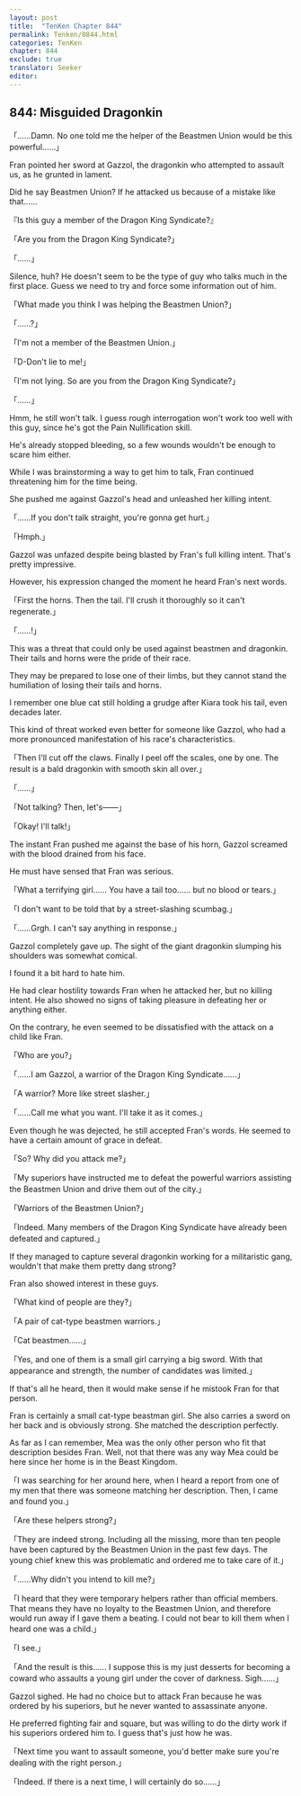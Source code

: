 ```yaml
---
layout: post
title:  "TenKen Chapter 844"
permalink: Tenken/0844.html
categories: TenKen
chapter: 844
exclude: true
translator: Seeker
editor: 
---
```

<h2>844: Misguided Dragonkin</h2>

「……Damn. No one told me the helper of the Beastmen Union would be this powerful……」

Fran pointed her sword at Gazzol, the dragonkin who attempted to assault us, as he grunted in lament.

Did he say Beastmen Union? If he attacked us because of a mistake like that……

『Is this guy a member of the Dragon King Syndicate?』

「Are you from the Dragon King Syndicate?」

「……」

Silence, huh? He doesn't seem to be the type of guy who talks much in the first place. Guess we need to try and force some information out of him.

「What made you think I was helping the Beastmen Union?」

「……?」

「I'm not a member of the Beastmen Union.」

「D-Don't lie to me!」

「I'm not lying. So are you from the Dragon King Syndicate?」

「……」

Hmm, he still won't talk. I guess rough interrogation won't work too well with this guy, since he's got the Pain Nullification skill.

He's already stopped bleeding, so a few wounds wouldn't be enough to scare him either.

While I was brainstorming a way to get him to talk, Fran continued threatening him for the time being.

She pushed me against Gazzol's head and unleashed her killing intent.

「……If you don't talk straight, you're gonna get hurt.」

「Hmph.」

Gazzol was unfazed despite being blasted by Fran's full killing intent. That's pretty impressive.

However, his expression changed the moment he heard Fran's next words.

「First the horns. Then the tail. I'll crush it thoroughly so it can't regenerate.」

「……!」

This was a threat that could only be used against beastmen and dragonkin. Their tails and horns were the pride of their race.

They may be prepared to lose one of their limbs, but they cannot stand the humiliation of losing their tails and horns.

I remember one blue cat still holding a grudge after Kiara took his tail, even decades later.

This kind of threat worked even better for someone like Gazzol, who had a more pronounced manifestation of his race's characteristics.

「Then I'll cut off the claws. Finally I peel off the scales, one by one. The result is a bald dragonkin with smooth skin all over.」

「……」

「Not talking? Then, let's――」

「Okay! I'll talk!」

The instant Fran pushed me against the base of his horn, Gazzol screamed with the blood drained from his face.

He must have sensed that Fran was serious.

「What a terrifying girl…… You have a tail too…… but no blood or tears.」

「I don't want to be told that by a street-slashing scumbag.」

「……Grgh. I can't say anything in response.」

Gazzol completely gave up. The sight of the giant dragonkin slumping his shoulders was somewhat comical.

I found it a bit hard to hate him.

He had clear hostility towards Fran when he attacked her, but no killing intent. He also showed no signs of taking pleasure in defeating her or anything either.

On the contrary, he even seemed to be dissatisfied with the attack on a child like Fran.

「Who are you?」

「……I am Gazzol, a warrior of the Dragon King Syndicate……」

「A warrior? More like street slasher.」

「……Call me what you want. I'll take it as it comes.」

Even though he was dejected, he still accepted Fran's words. He seemed to have a certain amount of grace in defeat.

「So? Why did you attack me?」

「My superiors have instructed me to defeat the powerful warriors assisting the Beastmen Union and drive them out of the city.」

「Warriors of the Beastmen Union?」

「Indeed. Many members of the Dragon King Syndicate have already been defeated and captured.」

If they managed to capture several dragonkin working for a militaristic gang, wouldn't that make them pretty dang strong?

Fran also showed interest in these guys.

「What kind of people are they?」

「A pair of cat-type beastmen warriors.」

「Cat beastmen……」

「Yes, and one of them is a small girl carrying a big sword. With that appearance and strength, the number of candidates was limited.」

If that's all he heard, then it would make sense if he mistook Fran for that person.

Fran is certainly a small cat-type beastman girl. She also carries a sword on her back and is obviously strong. She matched the description perfectly.

As far as I can remember, Mea was the only other person who fit that description besides Fran. Well, not that there was any way Mea could be here since her home is in the Beast Kingdom.

「I was searching for her around here, when I heard a report from one of my men that there was someone matching her description. Then, I came and found you.」

「Are these helpers strong?」

「They are indeed strong. Including all the missing, more than ten people have been captured by the Beastmen Union in the past few days. The young chief knew this was problematic and ordered me to take care of it.」

「……Why didn't you intend to kill me?」

「I heard that they were temporary helpers rather than official members. That means they have no loyalty to the Beastmen Union, and therefore would run away if I gave them a beating. I could not bear to kill them when I heard one was a child.」

「I see.」

「And the result is this…… I suppose this is my just desserts for becoming a coward who assaults a young girl under the cover of darkness. Sigh……」

Gazzol sighed. He had no choice but to attack Fran because he was ordered by his superiors, but he never wanted to assassinate anyone.

He preferred fighting fair and square, but was willing to do the dirty work if his superiors ordered him to. I guess that's just how he was.

「Next time you want to assault someone, you'd better make sure you're dealing with the right person.」

「Indeed. If there is a next time, I will certainly do so……」



